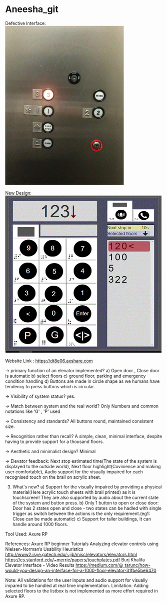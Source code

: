 # Aneesha_git
Defective Interface:
![](defective.gif)

New Design:
![](NewDesign_500_500.gif)


Website Link : https://dt8e06.axshare.com

-> primary function of an elevator implemented?
a) Open door , Close door is automatic
b) select floors
c) ground floor, parking and emergency condition handling
d) Buttons are made in circle shape as we humans have tendency to press buttons which is circular.

-> Visibility of system status?
yes.

-> Match between system and the real world?
Only Numbers and common notations like 'G' , 'P' used

-> Consistency and standards?
All buttons round, maintained consistent size.

-> Recognition rather than recall?
A simple, clean, minimal interface, despite having to provide support for a thousand floors.

-> Aesthetic and minimalist design?
Minimal

-> Elevator feedback:
   Next stop estimated time(The state of the system is displayed to the outside world), 
   Next floor highlight(Covinience and making user comfortable),
   Audio support for the visually impaired for each recognised touch on the brail on acrylic sheet.

3. What's new?
a) Support for the visually impaired by providing
a physical material(Here acrylic touch sheets with brail printed) as it is touchscreen! 
They are also supported by audio about the current state of the system and button press.
b) Only 1 button to open or close door:
Door has 2 states open and close - two states can be hadled with
single trigger as switch between the actions is the only requirement.(eg1: Close can be made automatic)
c) Support for taller buildings, It can handle around 1000 floors.

Tool Used: Axure RP

References: 
Axure RP beginner Tutorials
Analyzing elevator controls using Nielsen-Norman’s Usability Heuristics
http://www2.isye.gatech.edu/~jjb/misc/elevators/elevators.html
https://cs.stanford.edu/~merrie/papers/touchplates.pdf
Burj Khalifa Elevator Interface - Video Results
https://medium.com/@_tarunc/how-would-you-design-an-interface-for-a-1000-floor-elevator-31fbe5be6470


Note: 
All validations for the user inputs and 
audio support for visually impared to be handled at real time implementation.
Limitation: 
Adding selected floors to the listbox is not implemented as more effort required in Axure RP.
